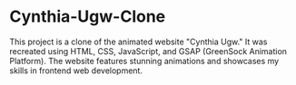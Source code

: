 # Cynthia-Ugw-Clone

This project is a clone of the animated website "Cynthia Ugw." 
It was recreated using HTML, CSS, JavaScript, and GSAP (GreenSock Animation Platform). 
The website features stunning animations and showcases my skills in frontend web development.
